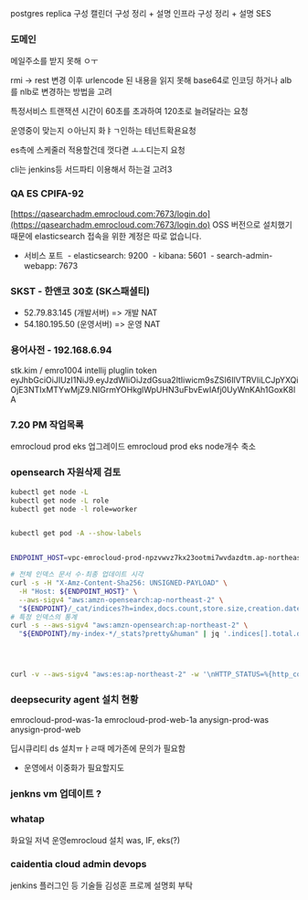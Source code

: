 
postgres replica 구성
캘린더 구성 정리 + 설명
인프라 구성 정리 + 설명
SES 






### 도메인

메일주소를 받지 못해 ㅇㅜ

rmi -> rest 변경 이후 urlencode 된 내용을 읽지 못해 base64로 인코딩 하거나
alb를 nlb로 변경하는 방법을 고려

특정서비스 트랜잭션 시간이 60초를 초과하여 120초로 늘려달라는 요청


운영중이 맞는지 ㅇ아닌지 화ㅑㄱ인하는 테넌트확욘요청

es측에 스케줄러 적용할건데 껏다켣 ㅗㅗ디는지 요청

cli는 jenkins등 서드파티 이용해서 하는걸 고려3



### QA ES CPIFA-92
[https://qasearchadm.emrocloud.com:7673/login.do](https://qasearchadm.emrocloud.com:7673/login.do)
OSS 버전으로 설치했기 때문에 elasticsearch 접속을 위한 계정은 따로 없습니다.

* 서비스 포트
 - elasticsearch: 9200
 - kibana: 5601
 - search-admin-webapp: 7673



### SKST - 한앤코 30호 (SK스패셜티)

- 52.79.83.145 (개발서버) => 개발 NAT
- 54.180.195.50 (운영서버) => 운영 NAT



### 용어사전 - 192.168.6.94
stk.kim / emro1004 
intellij pluglin token
eyJhbGciOiJIUzI1NiJ9.eyJzdWIiOiJzdGsua2ltIiwicm9sZSI6IlVTRVIiLCJpYXQiOjE3NTIxMTYwMjZ9.NIGrmYOHkglWpUHN3uFbvEwIAfj0UyWnKAh1GoxK8lA


### 7.20 PM 작업목록 

emrocloud prod eks 업그레이드
emrocloud prod eks node개수 축소



### opensearch 자원삭제 검토

~~~ sh
kubectl get node -L 
kubectl get node -L role
kubectl get node -l role=worker


kubectl get pod -A --show-labels
~~~


~~~ sh

ENDPOINT_HOST=vpc-emrocloud-prod-npzvwvz7kx23ootmi7wvdazdtm.ap-northeast-2.es.amazonaws.com

# 전체 인덱스 문서 수·최종 업데이트 시각
curl -s -H "X-Amz-Content-Sha256: UNSIGNED-PAYLOAD" \
  -H "Host: ${ENDPOINT_HOST}" \
  --aws-sigv4 "aws:amzn-opensearch:ap-northeast-2" \
  "${ENDPOINT}/_cat/indices?h=index,docs.count,store.size,creation.date.string,health" | sort
# 특정 인덱스의 통계
curl -s --aws-sigv4 "aws:amzn-opensearch:ap-northeast-2" \
  "${ENDPOINT}/my-index-*/_stats?pretty&human" | jq '.indices[].total.docs'




curl -v --aws-sigv4 "aws:es:ap-northeast-2" -w '\nHTTP_STATUS=%{http_code}\n' "https://vpc-emrocloud-prod-npzvwvz7kx23ootmi7wvdazdtm.ap-northeast-2.es.amazonaws.com/_cluster/health"


~~~


### deepsecurity agent 설치 현황

emrocloud-prod-was-1a
emrocloud-prod-web-1a
anysign-prod-was
anysign-prod-web


딥시큐리티 ds 설치ㅠㅏㄹ때 메가존에 문의가 필요함 
- 운영에서 이중화가 필요할지도

### jenkns vm 업데이트 ? 



### whatap 

화요일 저녁 운영emrocloud 설치
was, IF, eks(?)



### caidentia cloud admin devops


jenkins 플러그인 등 기술들 김성훈 프로께 설명회 부탁 